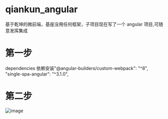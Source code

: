 # qiankun_angular

基于乾坤的微前端，基座没用任何框架，子项目现在写了一个 angular 项目,可随意发挥集成

# 第一步

dependencies 依赖安装"@angular-builders/custom-webpack": "^8",
"single-spa-angular": "^3.1.0",

# 第二步

![image](https://github.com/huyuhong0728/qiankun_angular/webpack1.jpg)
